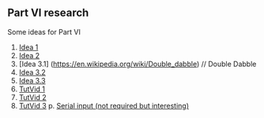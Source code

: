 ## Part VI research
Some ideas for Part VI

1. [Idea 1](https://allaboutfpga.com/vhdl-code-for-binary-to-bcd-converter/)
2. [Idea 2](https://shop.doulos.com/knowhow/vhdl/binary-to-bcd-conversion/)
3. [Idea 3.1] (https://en.wikipedia.org/wiki/Double_dabble) // Double Dabble
4. [Idea 3.2](http://www.tkt.cs.tut.fi/kurssit/1426/S12/Ex/ex4/Binary2BCD.pdf)
5. [Idea 3.3](https://www.nandland.com/vhdl/modules/double-dabble.html)
6. [TutVid 1](https://www.youtube.com/watch?v=VKKGyOc4zRA)
7. [TutVid 2](https://www.youtube.com/watch?v=mlhr9CCKI0k)
8. [TutVid 3](https://www.youtube.com/watch?v=kusZDF3IfBA)
p. [Serial input (not required but interesting)](https://www.digikey.com/eewiki/pages/viewpage.action?pageId=60030986)
